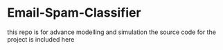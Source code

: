 # Email-Spam-Classifier
this repo is for advance modelling and simulation
the source code for the project is included here
